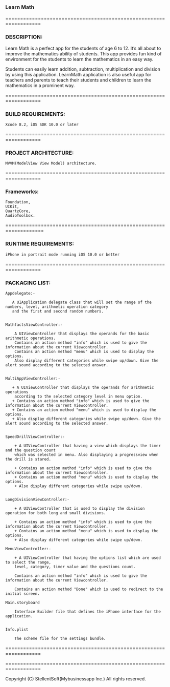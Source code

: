  ### Learn Math ###
 

 ==================================================================

### DESCRIPTION: ###

 Learn Math is a perfect app for the students of age 6 to 12. 
 It’s all about to improve the mathematics ability of students. 
 This app provides fun kind of environment for the students to learn the mathematics in an easy way.

 Students can easily learn addition, subtraction, multiplication and division by using this application. 
 LearnMath application is also useful app for teachers and parents to teach their students and children to learn 
 the mathematics in a prominent way.



 ==================================================================

### BUILD REQUIREMENTS: ###

    Xcode 8.2, iOS SDK 10.0 or later
 
 ==================================================================
 
 ### PROJECT ARCHITECTURE: ###
    MVVM(ModelView View Model) architecture.
 
 ==================================================================
 
 ### Frameworks: ###
    Foundation,
    UIKit,
    QuartzCore,
    AudioToolbox.

===================================================================

### RUNTIME REQUIREMENTS: ###

    iPhone in portrait mode running iOS 10.0 or better

 ==================================================================

### PACKAGING LIST: ###


    Appdelegate:-
 
       A UIApplication delegate class that will set the range of the numbers, level, arithmetic operation category 
       and the first and second random numbers.
    

    MathfactsViewController:-
        
        A UIViewController that displays the operands for the basic arithmetic operations.
        Contains an action method "info" which is used to give the information about the current Viewcontroller.
        Contains an action method "menu" which is used to display the options.
        Also display different categories while swipe up/down. Give the alert sound according to the selected answer.


    MultiAppViewController:-

       + A UIViewController that displays the operands for arithmetic operations 
        according to the selected category level in menu option.
       + Contains an action method "info" which is used to give the information about the current Viewcontroller.
       + Contains an action method "menu" which is used to display the options.
       + Also display different categories while swipe up/down. Give the alert sound according to the selected answer.


    SpeedDrillViewController:-

        + A UIViewController that having a view which displays the timer and the question count 
        which was selected in menu. Also displaying a progressview when the drill is stared.

        + Contains an action method "info" which is used to give the information about the current Viewcontroller.
        + Contains an action method "menu" which is used to display the options.
        + Also display different categories while swipe up/down.


    LongDivisionViewController:-

        + A UIViewController that is used to display the division operation for both long and small divisions.

        + Contains an action method "info" which is used to give the information about the current Viewcontroller.
        + Contains an action method "menu" which is used to display the options.
        + Also display different categories while swipe up/down.

    MenuViewController:-

        + A UIViewController that having the options list which are used to select the range,
        level, category, timer value and the questions count.

        Contains an action method "info" which is used to give the information about the current Viewcontroller.

        Contains an action method "Done" which is used to redirect to the initial screen.

    Main.storyboard

        Interface Builder file that defines the iPhone interface for the application. 


    Info.plist

        The scheme file for the settings bundle.

 ==================================================================


 ==================================================================

 Copyright (C)  StellentSoft(Mybusinessapp Inc.) All rights reserved.
